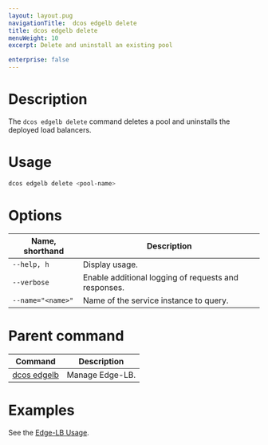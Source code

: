 ```yaml
---
layout: layout.pug
navigationTitle:  dcos edgelb delete
title: dcos edgelb delete
menuWeight: 10
excerpt: Delete and uninstall an existing pool

enterprise: false
---
```


# Description
The `dcos edgelb delete` command deletes a pool and uninstalls the deployed load balancers.


# Usage

```bash
dcos edgelb delete <pool-name>
```

# Options

| Name, shorthand | Description |
|---------|-------------|
| `--help, h`   | Display usage. |
| `--verbose`   | Enable additional logging of requests and responses. |
| `--name="<name>"`   | Name of the service instance to query. |

# Parent command

| Command | Description |
|---------|-------------|
| [dcos edgelb](/services/edge-lb/1.2/cli-reference) |  Manage Edge-LB. |

# Examples

See the [Edge-LB Usage](/services/edge-lb/1.2/usage).
